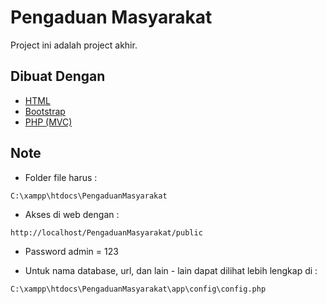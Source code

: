 # Pengaduan Masyarakat

Project ini adalah project akhir.

## Dibuat Dengan

* [HTML](https://html.com/)
* [Bootstrap](https://getbootstrap.com/)
* [PHP (MVC)](https://www.php.net/)

## Note
- Folder file harus :
```
C:\xampp\htdocs\PengaduanMasyarakat
```
- Akses di web dengan :
```
http://localhost/PengaduanMasyarakat/public
```
- Password admin = 123

- Untuk nama database, url, dan lain - lain dapat dilihat lebih lengkap di :
```
C:\xampp\htdocs\PengaduanMasyarakat\app\config\config.php
```
